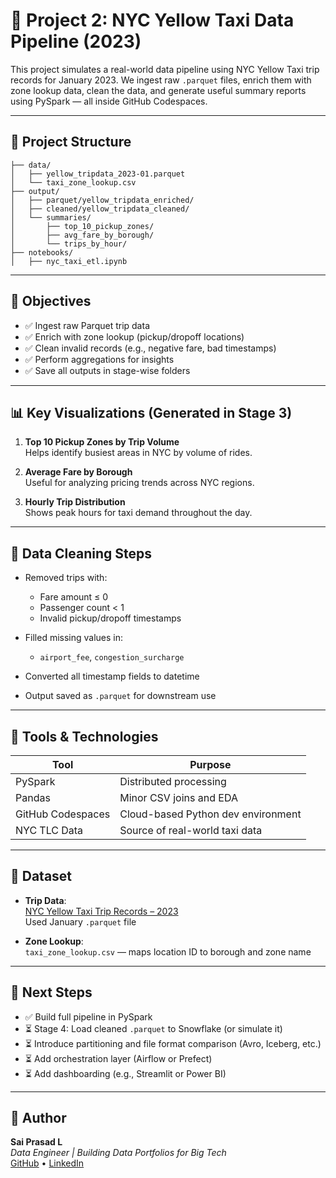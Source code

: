 # 🚕 Project 2: NYC Yellow Taxi Data Pipeline (2023)

This project simulates a real-world data pipeline using NYC Yellow Taxi trip records for January 2023. We ingest raw `.parquet` files, enrich them with zone lookup data, clean the data, and generate useful summary reports using PySpark — all inside GitHub Codespaces.

---

## 📁 Project Structure
```
├── data/
│   ├── yellow_tripdata_2023-01.parquet
│   └── taxi_zone_lookup.csv
├── output/
│   ├── parquet/yellow_tripdata_enriched/
│   ├── cleaned/yellow_tripdata_cleaned/
│   └── summaries/
│       ├── top_10_pickup_zones/
│       ├── avg_fare_by_borough/
│       └── trips_by_hour/
├── notebooks/
│   ├── nyc_taxi_etl.ipynb
```

---

## 📌 Objectives

- ✅ Ingest raw Parquet trip data  
- ✅ Enrich with zone lookup (pickup/dropoff locations)  
- ✅ Clean invalid records (e.g., negative fare, bad timestamps)  
- ✅ Perform aggregations for insights  
- ✅ Save all outputs in stage-wise folders  

---

## 📊 Key Visualizations (Generated in Stage 3)

1. **Top 10 Pickup Zones by Trip Volume**  
   Helps identify busiest areas in NYC by volume of rides.

2. **Average Fare by Borough**  
   Useful for analyzing pricing trends across NYC regions.

3. **Hourly Trip Distribution**  
   Shows peak hours for taxi demand throughout the day.

---

## 🧹 Data Cleaning Steps

- Removed trips with:  
  - Fare amount ≤ 0  
  - Passenger count < 1  
  - Invalid pickup/dropoff timestamps  

- Filled missing values in:  
  - `airport_fee`, `congestion_surcharge`  

- Converted all timestamp fields to datetime  
- Output saved as `.parquet` for downstream use  

---

## 🧰 Tools & Technologies

| Tool              | Purpose                             |
|-------------------|-------------------------------------|
| PySpark           | Distributed processing              |
| Pandas            | Minor CSV joins and EDA             |
| GitHub Codespaces | Cloud-based Python dev environment  |
| NYC TLC Data      | Source of real-world taxi data      |

---

## 📂 Dataset

- **Trip Data**:  
  [NYC Yellow Taxi Trip Records – 2023](https://www.nyc.gov/site/tlc/about/tlc-trip-record-data.page)  
  Used January `.parquet` file

- **Zone Lookup**:  
  `taxi_zone_lookup.csv` — maps location ID to borough and zone name

---

## 🚀 Next Steps

- ✅ Build full pipeline in PySpark  
- ⏳ Stage 4: Load cleaned `.parquet` to Snowflake (or simulate it)  
- ⏳ Introduce partitioning and file format comparison (Avro, Iceberg, etc.)  
- ⏳ Add orchestration layer (Airflow or Prefect)  
- ⏳ Add dashboarding (e.g., Streamlit or Power BI)  

---

## 📌 Author

**Sai Prasad L**  
_Data Engineer | Building Data Portfolios for Big Tech_  
[GitHub](https://github.com/yourusername) • [LinkedIn](https://www.linkedin.com/in/yourprofile)
